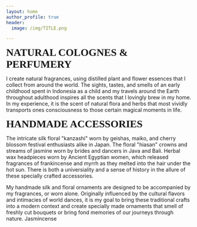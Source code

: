 ```yaml
---
layout: home
author_profile: true
header: 
  image: /img/TITLE.png

---
```


<span style="color: #f2cf4; font-family: Babas; font-size: 2em;">**NATURAL COLOGNES & PERFUMERY**</span> 

>
 I create natural fragrances, using distilled plant and flower essences that I collect from around the world. The sights, tastes, and smells of an early childhood spent in Indonesia as a child and my travels around the Earth throughout adulthood inspires all the scents that I lovingly brew in my home. In my experience, it is the scent of natural flora and herbs that most vividly transports ones consciousness to those certain magical moments in life. 
 
<span style="color: #f2cf4; font-family: Babas; font-size: 2em;">**HANDMADE ACCESSORIES**</span> 

>
 The intricate silk floral "kanzashi" worn by geishas, maiko, and cherry blossom festival enthusiasts alike in Japan. The floral "hiasan" crowns and streams of jasmine worn by brides and dancers in Java and Bali. Herbal wax headpieces worn by Ancient Egyptian women, which released fragrances of frankincense and myrrh as they melted into the hair under the hot sun. There is both a universiality and a sense of history in the allure of these specially crafted accessories. 
>
 My handmade silk and floral ornaments are designed to be accompanied by my fragrances, or worn alone. Originally influenced by the cultural flavors and intimacies of world dances, it is my goal to bring these traditional crafts into a modern context and create specially made ornaments that smell of freshly cut bouquets or bring fond memories of our journeys through nature.
Jasmincense
